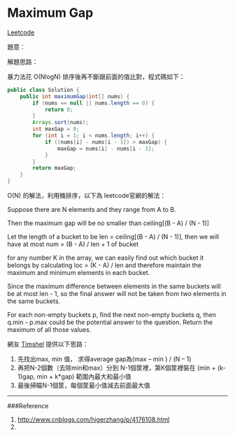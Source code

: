 # Maximum Gap

[Leetcode](https://leetcode.com/problems/maximum-gap/)

題意：

解題思路：

暴力法花 O(NlogN) 排序後再不斷跟前面的值比對，程式碼如下：

```java
public class Solution {
    public int maximumGap(int[] nums) {
        if (nums == null || nums.length == 0) {
            return 0;
        }
        Arrays.sort(nums);
        int maxGap = 0;
        for (int i = 1; i < nums.length; i++) {
            if ((nums[i] - nums[i - 1]) > maxGap) {
                maxGap = nums[i] - nums[i - 1];
            }
        }
        return maxGap;
    }
}
```

O(N) 的解法，利用桶排序，以下為 leetcode官網的解法：

Suppose there are N elements and they range from A to B.

Then the maximum gap will be no smaller than ceiling[(B - A) / (N - 1)]

Let the length of a bucket to be len = ceiling[(B - A) / (N - 1)], then we will have at most num = (B - A) / len + 1 of bucket

for any number K in the array, we can easily find out which bucket it belongs by calculating loc = (K - A) / len and therefore maintain the maximum and minimum elements in each bucket.

Since the maximum difference between elements in the same buckets will be at most len - 1, so the final answer will not be taken from two elements in the same buckets.

For each non-empty buckets p, find the next non-empty buckets q, then q.min - p.max could be the potential answer to the question. Return the maximum of all those values.

網友 [Timshel](http://blog.hushlight.com/2015/04/leetcode-maximum-gap/) 提供以下思路：

1. 先找出max, min 值， 求得average gap為(max – min ) / (N – 1)
2. 再把N-2個數（去除min和max）分到 N-1個筐裡，第K個筐裡裝在 (min + (k-1)gap, min + k*gap) 範圍內最大和最小值
3. 最後掃瞄N-1個筐，每個筐最小值減去前面最大值


---
###Reference
1. http://www.cnblogs.com/higerzhang/p/4176108.html
2. 